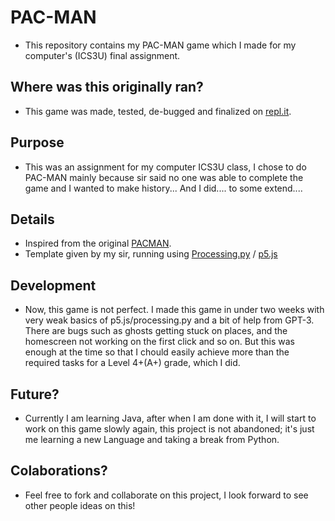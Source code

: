 # PAC-MAN
- This repository contains my PAC-MAN game which I made for my computer's (ICS3U) final assignment. 

## Where was this originally ran?
- This game was made, tested, de-bugged and finalized on [repl.it](https://replit.com/).

## Purpose
- This was an assignment for my computer ICS3U class, I chose to do PAC-MAN mainly because sir said no one was able to complete the game and I wanted to make history... And I did.... to some extend....

## Details
- Inspired from the original [PACMAN](https://en.wikipedia.org/wiki/Pac-Man).
- Template given by my sir, running using [Processing.py](https://py.processing.org/) / [p5.js](https://p5js.org/)

## Development
- Now, this game is not perfect. I made this game in under two weeks with very weak basics of p5.js/processing.py and a bit of help from GPT-3. There are bugs such as ghosts getting stuck on places, and the homescreen not working on the first click and so on. But this was enough at the time so that I chould easily achieve more than the required tasks for a Level 4+(A+) grade, which I did.

## Future?
- Currently I am learning Java, after when I am done with it, I will start to work on this game slowly again, this project is not abandoned; it's just me learning a new Language and taking a break from Python.

## Colaborations?
- Feel free to fork and collaborate on this project, I look forward to see other people ideas on this!
